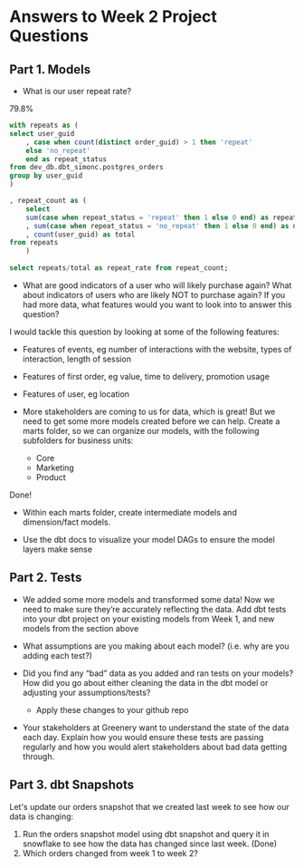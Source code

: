 # Answers to Week 2 Project Questions

## Part 1. Models 
- What is our user repeat rate?

79.8%
```sql
with repeats as (
select user_guid
    , case when count(distinct order_guid) > 1 then 'repeat'
    else 'no_repeat'
    end as repeat_status
from dev_db.dbt_simonc.postgres_orders
group by user_guid
)

, repeat_count as (
    select 
    sum(case when repeat_status = 'repeat' then 1 else 0 end) as repeats
    , sum(case when repeat_status = 'no_repeat' then 1 else 0 end) as no_repeats
    , count(user_guid) as total
from repeats
    )
    
select repeats/total as repeat_rate from repeat_count;
```

- What are good indicators of a user who will likely purchase again? What about indicators of users who are likely NOT to purchase again? If you had more data, what features would you want to look into to answer this question?

I would tackle this question by looking at some of the following features:
- Features of events, eg number of interactions with the website, types of interaction, length of session
- Features of first order, eg value, time to delivery, promotion usage
- Features of user, eg location

- More stakeholders are coming to us for data, which is great! But we need to get some more models created before we can help. Create a marts folder, so we can organize our models, with the following subfolders for business units:
    - Core
    - Marketing
    - Product

Done!

- Within each marts folder, create intermediate models and dimension/fact models.

- Use the dbt docs to visualize your model DAGs to ensure the model layers make sense

## Part 2. Tests

- We added some more models and transformed some data! Now we need to make sure they’re accurately reflecting the data. Add dbt tests into your dbt project on your existing models from Week 1, and new models from the section above

- What assumptions are you making about each model? (i.e. why are you adding each test?)

- Did you find any “bad” data as you added and ran tests on your models? How did you go about either cleaning the data in the dbt model or adjusting your assumptions/tests?
    - Apply these changes to your github repo
- Your stakeholders at Greenery want to understand the state of the data each day. Explain how you would ensure these tests are passing regularly and how you would alert stakeholders about bad data getting through.

## Part 3. dbt Snapshots 
Let's update our orders snapshot that we created last week to see how our data is changing:

1. Run the orders snapshot model using dbt snapshot and query it in snowflake to see how the data has changed since last week. (Done)
2. Which orders changed from week 1 to week 2?